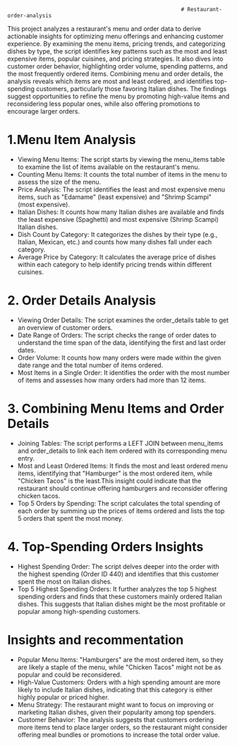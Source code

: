                                                            # Restaurant-order-analysis
This project analyzes a restaurant's menu and order data to derive actionable insights for optimizing menu offerings and enhancing customer experience. By examining the menu items, pricing trends, and categorizing dishes by type, the script identifies key patterns such as the most and least expensive items, popular cuisines, and pricing strategies. It also dives into customer order behavior, highlighting order volume, spending patterns, and the most frequently ordered items. Combining menu and order details, the analysis reveals which items are most and least ordered, and identifies top-spending customers, particularly those favoring Italian dishes. The findings suggest opportunities to refine the menu by promoting high-value items and reconsidering less popular ones, while also offering promotions to encourage larger orders.
# 1.Menu Item Analysis
* Viewing Menu Items: The script starts by viewing the menu_items table to examine the list of items available on the restaurant's menu.
* Counting Menu Items: It counts the total number of items in the menu to assess the size of the menu.
* Price Analysis: The script identifies the least and most expensive menu items, such as "Edamame" (least expensive) and "Shrimp Scampi" (most expensive).
* Italian Dishes: It counts how many Italian dishes are available and finds the least expensive (Spaghetti) and most expensive (Shrimp Scampi) Italian dishes.
* Dish Count by Category: It categorizes the dishes by their type (e.g., Italian, Mexican, etc.) and counts how many dishes fall under each category.
* Average Price by Category: It calculates the average price of dishes within each category to help identify pricing trends within different cuisines.
# 2. Order Details Analysis
* Viewing Order Details: The script examines the order_details table to get an overview of customer orders.
* Date Range of Orders: The script checks the range of order dates to understand the time span of the data, identifying the first and last order dates.
* Order Volume: It counts how many orders were made within the given date range and the total number of items ordered.
* Most Items in a Single Order: It identifies the order with the most number of items and assesses how many orders had more than 12 items.
# 3. Combining Menu Items and Order Details
* Joining Tables: The script performs a LEFT JOIN between menu_items and order_details to link each item ordered with its corresponding menu entry.
* Most and Least Ordered Items: It finds the most and least ordered menu items, identifying that "Hamburger" is the most ordered item, while "Chicken Tacos" is the least.This insight could indicate that the restaurant should continue offering hamburgers and reconsider offering chicken tacos.
* Top 5 Orders by Spending: The script calculates the total spending of each order by summing up the prices of items ordered and lists the top 5 orders that spent the most money.
# 4. Top-Spending Orders Insights
* Highest Spending Order: The script delves deeper into the order with the highest spending (Order ID 440) and identifies that this customer spent the most on Italian dishes.
* Top 5 Highest Spending Orders: It further analyzes the top 5 highest spending orders and finds that these customers mainly ordered Italian dishes. This suggests that Italian dishes might be the most profitable or popular among high-spending customers.
# Insights and recommentation
* Popular Menu Items: "Hamburgers" are the most ordered item, so they are likely a staple of the menu, while "Chicken Tacos" might not be as popular and could be reconsidered.
* High-Value Customers: Orders with a high spending amount are more likely to include Italian dishes, indicating that this category is either highly popular or priced higher.
* Menu Strategy: The restaurant might want to focus on improving or marketing Italian dishes, given their popularity among top spenders.
* Customer Behavior: The analysis suggests that customers ordering more items tend to place larger orders, so the restaurant might consider offering meal bundles or promotions to increase the total order value.

